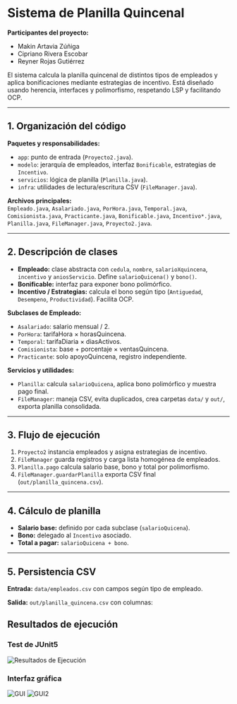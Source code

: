 # Sistema de Planilla Quincenal

**Participantes del proyecto:**  
- Makin Artavia Zúñiga  
- Cipriano Rivera Escobar  
- Reyner Rojas Gutiérrez  

El sistema calcula la planilla quincenal de distintos tipos de empleados y aplica bonificaciones mediante estrategias de incentivo. Está diseñado usando herencia, interfaces y polimorfismo, respetando LSP y facilitando OCP.

---

## 1. Organización del código

**Paquetes y responsabilidades:**

- `app`: punto de entrada (`Proyecto2.java`).  
- `modelo`: jerarquía de empleados, interfaz `Bonificable`, estrategias de `Incentivo`.  
- `servicios`: lógica de planilla (`Planilla.java`).  
- `infra`: utilidades de lectura/escritura CSV (`FileManager.java`).  

**Archivos principales:**  
`Empleado.java`, `Asalariado.java`, `PorHora.java`, `Temporal.java`, `Comisionista.java`, `Practicante.java`, `Bonificable.java`, `Incentivo*.java`, `Planilla.java`, `FileManager.java`, `Proyecto2.java`.

---

## 2. Descripción de clases

- **Empleado:** clase abstracta con `cedula`, `nombre`, `salarioXquincena`, `incentivo` y `aniosServicio`. Define `salarioQuicena()` y `bono()`.  
- **Bonificable:** interfaz para exponer bono polimórfico.  
- **Incentivo / Estrategias:** calcula el bono según tipo (`Antiguedad`, `Desempeno`, `Productividad`). Facilita OCP.  

**Subclases de Empleado:**  
- `Asalariado`: salario mensual / 2.  
- `PorHora`: tarifaHora × horasQuincena.  
- `Temporal`: tarifaDiaria × diasActivos.  
- `Comisionista`: base + porcentaje × ventasQuincena.  
- `Practicante`: solo apoyoQuincena, registro independiente.  

**Servicios y utilidades:**  
- `Planilla`: calcula `salarioQuicena`, aplica bono polimórfico y muestra pago final.  
- `FileManager`: maneja CSV, evita duplicados, crea carpetas `data/` y `out/`, exporta planilla consolidada.

---

## 3. Flujo de ejecución

1. `Proyecto2` instancia empleados y asigna estrategias de incentivo.  
2. `FileManager` guarda registros y carga lista homogénea de empleados.  
3. `Planilla.pago` calcula salario base, bono y total por polimorfismo.  
4. `FileManager.guardarPlanilla` exporta CSV final (`out/planilla_quincena.csv`).  

---

## 4. Cálculo de planilla

- **Salario base:** definido por cada subclase (`salarioQuicena`).  
- **Bono:** delegado al `Incentivo` asociado.  
- **Total a pagar:** `salarioQuicena + bono`.

---

## 5. Persistencia CSV

**Entrada:** `data/empleados.csv` con campos según tipo de empleado.  

**Salida:** `out/planilla_quincena.csv` con columnas:  

## Resultados de ejecución
### Test de JUnit5
![Resultados de Ejecución](https://github.com/user-attachments/assets/95b459d8-dc96-4e5a-866a-172521b1d7ad)
### Interfaz gráfica
![GUI](https://github.com/user-attachments/assets/93653c6c-ca45-4335-bebb-876a14bcc865) 
![GUI2](https://github.com/user-attachments/assets/c30cc3a2-6bfc-4502-9de2-bf48aef586cf) 

